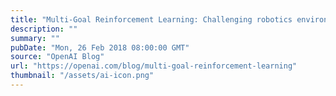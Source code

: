 ```yaml
---
title: "Multi-Goal Reinforcement Learning: Challenging robotics environments and request for research"
description: ""
summary: ""
pubDate: "Mon, 26 Feb 2018 08:00:00 GMT"
source: "OpenAI Blog"
url: "https://openai.com/blog/multi-goal-reinforcement-learning"
thumbnail: "/assets/ai-icon.png"
---
```


